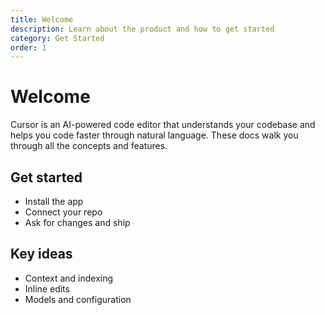 ```yaml
---
title: Welcome
description: Learn about the product and how to get started
category: Get Started
order: 1
---
```


# Welcome

Cursor is an AI-powered code editor that understands your codebase and helps you code faster through natural language. These docs walk you through all the concepts and features.

## Get started

- Install the app
- Connect your repo
- Ask for changes and ship

## Key ideas

- Context and indexing
- Inline edits
- Models and configuration 
